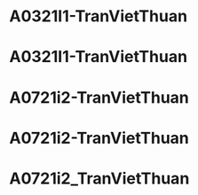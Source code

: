 # A0321I1-TranVietThuan
# A0321I1-TranVietThuan
# A0721i2-TranVietThuan
# A0721i2-TranVietThuan
# A0721i2_TranVietThuan
